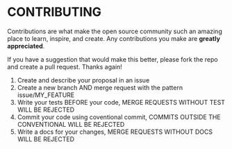 # CONTRIBUTING


Contributions are what make the open source community such an amazing place to learn, inspire, and create. Any contributions you make are **greatly appreciated**.

If you have a suggestion that would make this better, please fork the repo and create a pull request. Thanks again!

1. Create and describe your proposal in an issue
2. Create a new branch AND merge request with the pattern issue/MY_FEATURE
3. Write your tests BEFORE your code, MERGE REQUESTS WITHOUT TEST WILL BE REJECTED
4. Commit your code using coventional commit, COMMITS OUTSIDE THE CONVENTIONAL WILL BE REJECTED
5. Write a docs for your changes, MERGE REQUESTS WITHOUT DOCS WILL BE REJECTED

